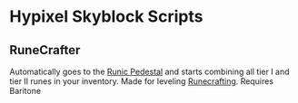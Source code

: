 # Hypixel Skyblock Scripts

## RuneCrafter

Automatically goes to the [Runic Pedestal](https://hypixel-skyblock.fandom.com/wiki/Runic_Pedestal) and starts combining all tier I and tier II runes in your inventory. Made for leveling [Runecrafting](https://hypixel-skyblock.fandom.com/wiki/Runecrafting). Requires Baritone

